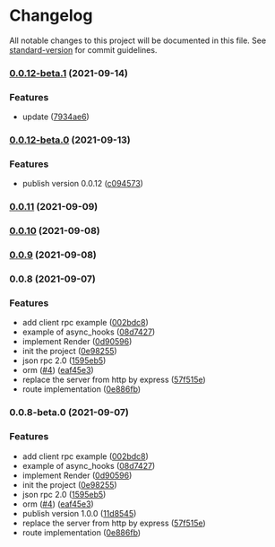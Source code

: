 # Changelog

All notable changes to this project will be documented in this file. See [standard-version](https://github.com/conventional-changelog/standard-version) for commit guidelines.

### [0.0.12-beta.1](https://github.com/17s1c/cirrus/compare/v0.0.12-beta.0...v0.0.12-beta.1) (2021-09-14)


### Features

* update ([7934ae6](https://github.com/17s1c/cirrus/commit/7934ae610270eb3612423cdeeb7e2abfc396aed8))

### [0.0.12-beta.0](https://github.com/17s1c/cirrus/compare/v0.0.11...v0.0.12-beta.0) (2021-09-13)


### Features

* publish version 0.0.12 ([c094573](https://github.com/17s1c/cirrus/commit/c094573c7fbbee199e32251fb168c1fd3e920f43))

### [0.0.11](https://github.com/17s1c/cirrus/compare/v0.0.10...v0.0.11) (2021-09-09)

### [0.0.10](https://github.com/17s1c/cirrus/compare/v0.0.9...v0.0.10) (2021-09-08)

### [0.0.9](https://github.com/17s1c/cirrus/compare/v0.0.8...v0.0.9) (2021-09-08)

### 0.0.8 (2021-09-07)


### Features

* add client rpc example ([002bdc8](https://github.com/17s1c/cirrus/commit/002bdc8a8bcbf2eaacf5017c7f37b26a7bb90c37))
* example of async_hooks ([08d7427](https://github.com/17s1c/cirrus/commit/08d7427a29ac4da8088f2e70f55cd76ff1a7e5f2))
* implement Render ([0d90596](https://github.com/17s1c/cirrus/commit/0d9059662a0d573024e49f6adcfb34618ac12282))
* init the project ([0e98255](https://github.com/17s1c/cirrus/commit/0e9825536a9a2127f92d2061333da7b810058d57))
* json rpc 2.0 ([1595eb5](https://github.com/17s1c/cirrus/commit/1595eb53feffc7c7b2aeace9129299f708ee7127))
* orm ([#4](https://github.com/17s1c/cirrus/issues/4)) ([eaf45e3](https://github.com/17s1c/cirrus/commit/eaf45e357db43cec778b510dc7b297d0767dae43))
* replace the server from http by express ([57f515e](https://github.com/17s1c/cirrus/commit/57f515e7b8601065986ba1e9135a2cc9d986db9f))
* route implementation ([0e886fb](https://github.com/17s1c/cirrus/commit/0e886fb42b51e903271bee86888802d8ce3c3ad6))

### 0.0.8-beta.0 (2021-09-07)


### Features

* add client rpc example ([002bdc8](https://github.com/17s1c/cirrus/commit/002bdc8a8bcbf2eaacf5017c7f37b26a7bb90c37))
* example of async_hooks ([08d7427](https://github.com/17s1c/cirrus/commit/08d7427a29ac4da8088f2e70f55cd76ff1a7e5f2))
* implement Render ([0d90596](https://github.com/17s1c/cirrus/commit/0d9059662a0d573024e49f6adcfb34618ac12282))
* init the project ([0e98255](https://github.com/17s1c/cirrus/commit/0e9825536a9a2127f92d2061333da7b810058d57))
* json rpc 2.0 ([1595eb5](https://github.com/17s1c/cirrus/commit/1595eb53feffc7c7b2aeace9129299f708ee7127))
* orm ([#4](https://github.com/17s1c/cirrus/issues/4)) ([eaf45e3](https://github.com/17s1c/cirrus/commit/eaf45e357db43cec778b510dc7b297d0767dae43))
* publish version 1.0.0 ([11d8545](https://github.com/17s1c/cirrus/commit/11d8545447eb8701d7739672d3452a3ca906a0ff))
* replace the server from http by express ([57f515e](https://github.com/17s1c/cirrus/commit/57f515e7b8601065986ba1e9135a2cc9d986db9f))
* route implementation ([0e886fb](https://github.com/17s1c/cirrus/commit/0e886fb42b51e903271bee86888802d8ce3c3ad6))
